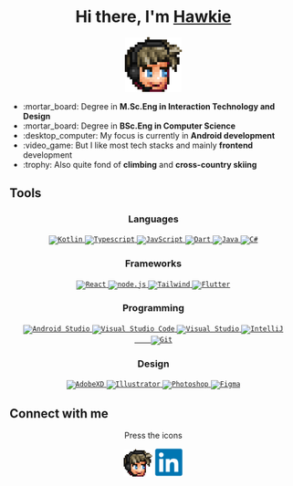 <div align="center">
  
  <h1>Hi there, I'm <a href="https://hakanlindahl.com/">Hawkie</a></h1>
  
  <p></p>
  <a href="https://hakanlindahl.com/"><img width="100px" alt="Hawkie" src="emote.png" /></a>
  <p></p>
  
  <div align="left">
    <ul>
      <li>:mortar_board: Degree in <b>M.Sc.Eng in Interaction Technology and Design</b></li>
      <li>:mortar_board: Degree in <b>BSc.Eng in Computer Science</b></li>
      <li>:desktop_computer: My focus is currently in <b>Android development</b></li>
      <li>:video_game: But I like most tech stacks and mainly <b>frontend</b> development</li>
      <li>:trophy: Also quite fond of <b>climbing</b> and <b>cross-country skiing</b></li>
    </ul>
  </div>
  
</div>
  
## Tools

<!--##### Languages

<table>
  <tbody>
    <tr>  
      <td><code><img width="50px" alt="Javscript" src="images/javascript-original.svg"/></code></td>
      <td><code><img width="50px" alt="Dart" src="images/dart-plain.svg"/></code></td>
      <td><code><img width="50px" alt="Java" src="images/java-plain.svg"/></code></td>
      <td><code><img width="50px" alt="C#" src="images/csharp-plain.svg"/></code></td>
    </tr>
  </tbody>
</table>

###### Frameworks

<table>
  <tbody>
    <tr>
      <td><code><img width="50px" alt="React" src="images/react-original.svg"/></code></td>
      <td><code><img width="50px" alt="node.js" src="images/nodejs-original.svg"/></code></td>
      <td><code><img width="50px" alt="Bootstrap" src="images/bootstrap-plain.svg"/></code></td>
      <td><code><img width="50px" alt="Flutter" src="images/flutter-plain.svg"/></code></td>
    </tr>
  </tbody>
</table>

###### Programming

<table>
  <tbody>
    <tr>
      <td><code><img width="50px" alt="Visual Studio Code" src="images/vscode-original.svg"/></code></td>
      <td><code><img width="50px" alt="Visual Studio" src="images/visualstudio-plain.svg"/></code></td>
      <td><code><img width="50px" alt="IntelliJ" src="images/intellij-original.svg"/></code></td>
      <td><code><img width="50px" alt="Git" src="images/git-plain.svg"/></code></td>
    </tr>
  </tbody>
</table>

###### Design

<table>
  <tbody>
    <tr>
      <td> <code><img width="50px" alt="AdobeXD" src="images/xd-plain.svg"/></code></td>
      <td> <code><img width="50px" alt="Illustrator" src="images/illustrator-plain.svg"/></code></td>
      <td><code><img width="50px" alt="Photoshop" src="images/photoshop-plain.svg"/></code></td>
      <td> <code><img  width="50px" alt="Figma" src="images/figma-original.svg"/></code> </td>
  </tbody>
</table>-->

<div align="center">
  <h3>Languages</h3>
  <a href="https://kotlinlang.org//"> 
    <code><img width="50px" alt="Kotlin" src="https://cdn.jsdelivr.net/gh/devicons/devicon@latest/icons/kotlin/kotlin-original.svg"/></code>
  </a>
  <a href="https://www.typescriptlang.org/"> 
    <code><img width="50px" alt="Typescript" src="https://cdn.jsdelivr.net/gh/devicons/devicon@latest/icons/typescript/typescript-original.svg"/></code>
  </a>
  <a href="https://developer.mozilla.org/en-US/docs/Web/JavaScript">
    <code><img width="50px" alt="JavScript" src="https://cdn.jsdelivr.net/gh/devicons/devicon@latest/icons/javascript/javascript-original.svg"/></code>
  </a>
  <a href="https://dart.dev/">
    <code><img width="50px" alt="Dart" src="https://cdn.jsdelivr.net/gh/devicons/devicon@latest/icons/dart/dart-original.svg"/></code>
  </a>
  <a href="https://www.java.com/sv/">
    <code><img width="50px" alt="Java" src="https://cdn.jsdelivr.net/gh/devicons/devicon@latest/icons/java/java-original.svg"/></code>
  </a>
  <a href="https://docs.microsoft.com/en-us/dotnet/csharp/">
    <code><img width="50px" alt="C#" src="https://cdn.jsdelivr.net/gh/devicons/devicon@latest/icons/csharp/csharp-original.svg"/></code>
  </a>
</div>

<div align="center">
  <h3>Frameworks</h3>
  <a href="https://reactjs.org/" target="_blank" rel="noopener noreferrer">
     <code><img width="50px" alt="React" src="https://cdn.jsdelivr.net/gh/devicons/devicon@latest/icons/react/react-original.svg"/></code>
  </a>
  <a href="https://nodejs.org/en/">
    <code><img width="50px" alt="node.js" src="https://cdn.jsdelivr.net/gh/devicons/devicon@latest/icons/nodejs/nodejs-original.svg"/></code>
  </a>
  <a href="https://tailwindcss.com/">
    <code><img width="50px" alt="Tailwind" src="https://cdn.jsdelivr.net/gh/devicons/devicon@latest/icons/tailwindcss/tailwindcss-original.svg"/></code>
  </a>
  <a href="https://flutter.dev/">
    <code><img width="50px" alt="Flutter" src="https://cdn.jsdelivr.net/gh/devicons/devicon@latest/icons/flutter/flutter-original.svg"/></code>
  </a>
</div>

<div align="center">
  <h3>Programming</h3>
  <a href="https://developer.android.com/studio" target="_blank" rel="noopener noreferrer">
     <code><img width="50px" alt="Android Studio" src="https://cdn.jsdelivr.net/gh/devicons/devicon@latest/icons/androidstudio/androidstudio-original.svg"/></code>
  </a>
  <a href="https://code.visualstudio.com/" target="_blank" rel="noopener noreferrer">
     <code><img width="50px" alt="Visual Studio Code" src="https://cdn.jsdelivr.net/gh/devicons/devicon@latest/icons/vscode/vscode-original.svg"/></code>
  </a>
  <a href="https://visualstudio.microsoft.com/">
    <code><img width="50px" alt="Visual Studio" src="https://cdn.jsdelivr.net/gh/devicons/devicon@latest/icons/visualstudio/visualstudio-original.svg"/></code>
  </a>
  <a href="https://www.jetbrains.com/idea/">
    <code><img width="50px" alt="IntelliJ" src="https://cdn.jsdelivr.net/gh/devicons/devicon@latest/icons/intellij/intellij-original.svg"/></code>
  </a>
  <a href="https://git-scm.com/"><code>
    <img width="50px" alt="Git" src="https://cdn.jsdelivr.net/gh/devicons/devicon@latest/icons/git/git-original.svg"/></code>
  </a>
</div>


<div align="center">
  <h3>Design</h3>
  <a href="https://www.adobe.com/se/products/xd.html" target="_blank" rel="noopener noreferrer">
     <code><img width="50px" alt="AdobeXD" src="https://cdn.jsdelivr.net/gh/devicons/devicon@latest/icons/xd/xd-original.svg"/></code>
  </a>
  <a href="https://www.adobe.com/se/products/illustrator.html">
    <code><img width="50px" alt="Illustrator" src="https://cdn.jsdelivr.net/gh/devicons/devicon@latest/icons/illustrator/illustrator-original.svg"/></code>
  </a>
  <a href="https://www.adobe.com/se/products/photoshop.html">
    <code><img width="50px" alt="Photoshop" src="https://cdn.jsdelivr.net/gh/devicons/devicon@latest/icons/photoshop/photoshop-original.svg"/></code>
  </a>
  <a href="https://www.figma.com/">
    <code><img  width="50px" alt="Figma" src="https://cdn.jsdelivr.net/gh/devicons/devicon@latest/icons/figma/figma-original.svg"/></code>
  </a>
</div>

## Connect with me

<div align="center">
  <p>Press the icons</p>

  <a href="https://hakanlindahl.com/"><img width="50px" alt="Hawkie" src="emote.png" /></a>
  <a href="https://www.linkedin.com/in/h%C3%A5kan-lindahl-3a0427153/"><img width="50px" alt="LinkedIn" src="images/linkedin-original.svg"/></a>
</div>

[website]: https://hawkie.me
[linkedin]: https://www.linkedin.com/in/h%C3%A5kan-lindahl-3a0427153/
